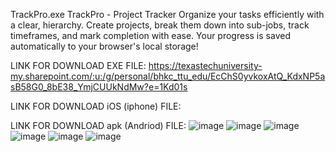 TrackPro.exe
TrackPro - Project Tracker Organize your tasks efficiently with a clear, hierarchy. Create projects, break them down into sub-jobs, track timeframes, and mark completion with ease. Your progress is saved automatically to your browser's local storage!

LINK FOR DOWNLOAD EXE FILE:
https://texastechuniversity-my.sharepoint.com/:u:/g/personal/bhkc_ttu_edu/EcChS0yvkoxAtQ_KdxNP5asB58G0_8bE38_YmjCUUkNdMw?e=1Kd01s


LINK FOR DOWNLOAD iOS (iphone) FILE:


LINK FOR DOWNLOAD apk (Andriod) FILE:
![image](https://github.com/user-attachments/assets/437921b3-a971-440e-ba2b-87b7475d1893)
![image](https://github.com/user-attachments/assets/127acbcc-d29c-485a-8b5c-a048eaff7c52)
![image](https://github.com/user-attachments/assets/4a5eda51-7062-479a-87c9-1cec3c52e00b)
![image](https://github.com/user-attachments/assets/adcb1301-44f9-4916-bf1a-16a71053bf26)
![image](https://github.com/user-attachments/assets/af5bb0b1-4d01-4870-8c5f-c33050fff213)
![image](https://github.com/user-attachments/assets/b5ea596b-0ad5-4a74-91e1-f5e5e016c1a5)


